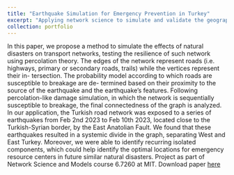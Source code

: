 ```yaml
---
title: "Earthquake Simulation for Emergency Prevention in Turkey"
excerpt: "Applying network science to simulate and validate the geographical exposure of infrastructure to natural disasters, with an application to the recent earthquakes in Turkey/Syria. Project as part of the Network Science and Models course 6.7260 at MIT. <br/><img width='660' height='415' src='/images/earthquakes.png'>"
collection: portfolio
---
```


In this paper, we propose a method to simulate the effects of natural disasters on transport networks, testing the resilience of such network using percolation theory. The edges of the network represent roads (i.e. highways, primary or secondary roads, trails) while the vertices represent their in- tersection. The probability model according to which roads are susceptible to breakage are de- termined based on their proximity to the source of the earthquake and the earthquake’s features. Following percolation-like damage simulation, in which the network is sequentially susceptible to breakage, the final connectedness of the graph is analyzed. In our application, the Turkish road network was exposed to a series of earthquakes from Feb 2nd 2023 to Feb 10th 2023, located close to the Turkish-Syrian border, by the East Anatolian Fault. We found that these earthquakes resulted in a systemic divide in the graph, separating West and East Turkey. Moreover, we were able to identify recurring isolated components, which could help identify the optimal locations for emergency resource centers in future similar natural disasters. Project as part of Network Science and Models course 6.7260 at MIT. Download paper [here](http://elieattias1.github.io/files/Transport_Network_Resilience_Following_a_Natural_Disaster-2.pdf)